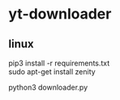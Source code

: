 # yt-downloader

## linux
pip3 install -r requirements.txt<br>
sudo apt-get install zenity<br>

python3 downloader.py
